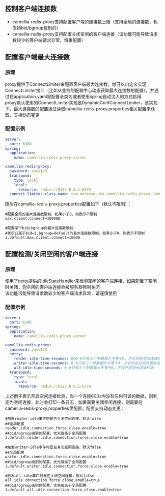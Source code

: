 
## 控制客户端连接数
* camellia-redis-proxy支持配置客户端的连接数上限（支持全局的连接数，也支持bid/bgroup级别的）
* camellia-redis-proxy支持配置关闭空闲的客户端连接（该功能可能导致请求数较少的客户端请求异常，慎重配置） 

## 配置客户端最大连接数
### 原理
proxy提供了ConnectLimiter来配置客户端最大连接数，你可以自定义实现ConnectLimiter接口（比如从业务的配置中心动态获取最大连接数的配置），并通过在application.yaml里配置全类名或者使用spring自动注入的方式启用  
proxy默认使用的ConnectLimiter实现是DynamicConfConnectLimiter，该实现下，最大连接数的配置通过读取camellia-redis-proxy.properties相关配置来获取，支持动态变更  

### 配置示例
```yaml
server:
  port: 6380
spring:
  application:
    name: camellia-redis-proxy-server

camellia-redis-proxy:
  password: pass123
  transpond:
    type: local
    local:
      resource: redis://@127.0.0.1:6379
  connect-limiter-class-name: com.netease.nim.camellia.redis.proxy.command.async.connectlimit.DynamicConfConnectLimiter
```
随后在camellia-redis-proxy.properties配置如下（默认不限制）：
```
#配置全局的最大连接数限制，如果小于0，则表示不限制
max.client.connect=100000

#配置某个bid/bgroup的最大连接数限制：
#表示归属于bid=1,bgroup=default的最大连接数限制，如果小于0，则表示不限制
1.default.max.client.connect=10000
```

## 配置检测/关闭空闲的客户端连接
### 原理
使用了netty提供的IdleStateHandler来检测空闲的客户端连接，如果配置了空闲时关闭，则空闲的客户端连接会被服务器强制关闭  
该功能可能导致请求数较少的客户端请求异常，请谨慎使用  

### 配置示例
```yaml
server:
  port: 6380
spring:
  application:
    name: camellia-redis-proxy-server

camellia-redis-proxy:
  password: pass123
  netty:
    reader-idle-time-seconds: 600 #只有三个参数都大于等于0，才会开启空闲连接检测
    writer-idle-time-seconds: 0 #只有三个参数都大于等于0，才会开启空闲连接检测
    all-idle-time-seconds: 0 #只有三个参数都大于等于0，才会开启空闲连接检测
  transpond:
    type: local
    local:
      resource: redis://@127.0.0.1:6379
```
上述例子表示开启空闲连接检测，当一个连接600s内没有任何可读的数据，则判定为空闲连接，此时会打印一条日志，如果需要关闭空闲连接，则需要在camellia-redis-proxy.properties里配置，配置支持动态变更：  
```
#触发reader-idle事件时是否关闭空闲连接，默认false
##全局配置
reader.idle.connection.force.close.enable=true
##bid/bgroup级别的配置，优先级高于全局配置
1.default.reader.idle.connection.force.close.enable=true

#触发writer-idle事件时是否关闭空闲连接，默认false
##全局配置
writer.idle.connection.force.close.enable=true
##bid/bgroup级别的配置，优先级高于全局配置
1.default.writer.idle.connection.force.close.enable=true

#触发all-idle事件时是否关闭空闲连接，默认false
all.idle.connection.force.close.enable=true
##bid/bgroup级别的配置，优先级高于全局配置
1.default.all.idle.connection.force.close.enable=true
```
